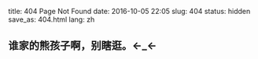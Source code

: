 title: 404 Page Not Found
date: 2016-10-05 22:05
slug: 404
status: hidden
save_as: 404.html
lang: zh

谁家的熊孩子啊，别瞎逛。←\_←
---------------------------
